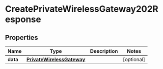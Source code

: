 

# CreatePrivateWirelessGateway202Response


## Properties

| Name | Type | Description | Notes |
|------------ | ------------- | ------------- | -------------|
|**data** | [**PrivateWirelessGateway**](PrivateWirelessGateway.md) |  |  [optional] |



